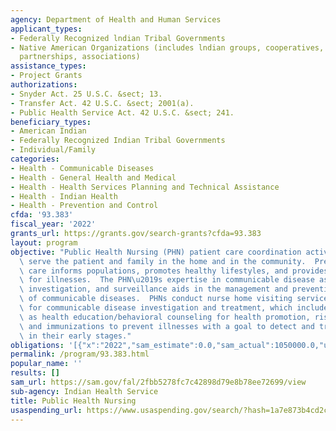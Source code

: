 ```yaml
---
agency: Department of Health and Human Services
applicant_types:
- Federally Recognized lndian Tribal Governments
- Native American Organizations (includes lndian groups, cooperatives, corporations,
  partnerships, associations)
assistance_types:
- Project Grants
authorizations:
- Snyder Act. 25 U.S.C. &sect; 13.
- Transfer Act. 42 U.S.C. &sect; 2001(a).
- Public Health Service Act. 42 U.S.C. &sect; 241.
beneficiary_types:
- American Indian
- Federally Recognized Indian Tribal Governments
- Individual/Family
categories:
- Health - Communicable Diseases
- Health - General Health and Medical
- Health - Health Services Planning and Technical Assistance
- Health - Indian Health
- Health - Prevention and Control
cfda: '93.383'
fiscal_year: '2022'
grants_url: https://grants.gov/search-grants?cfda=93.383
layout: program
objective: "Public Health Nursing (PHN) patient care coordination activities aim to\
  \ serve the patient and family in the home and in the community.  Preventative health\
  \ care informs populations, promotes healthy lifestyles, and provides early treatment\
  \ for illnesses.  The PHN\u2019s expertise in communicable disease assessment, outreach,\
  \ investigation, and surveillance aids in the management and prevention of the spread\
  \ of communicable diseases.  PHNs conduct nurse home visiting services via referral\
  \ for communicable disease investigation and treatment, which includes such services\
  \ as health education/behavioral counseling for health promotion, risk reduction,\
  \ and immunizations to prevent illnesses with a goal to detect and treat problems\
  \ in their early stages."
obligations: '[{"x":"2022","sam_estimate":0.0,"sam_actual":1050000.0,"usa_spending_actual":1050000.0},{"x":"2023","sam_estimate":1050000.0,"sam_actual":0.0,"usa_spending_actual":1050000.0},{"x":"2024","sam_estimate":1050000.0,"sam_actual":0.0,"usa_spending_actual":0.0}]'
permalink: /program/93.383.html
popular_name: ''
results: []
sam_url: https://sam.gov/fal/2fbb5278fc7c42898d79e8b78ee72699/view
sub-agency: Indian Health Service
title: Public Health Nursing
usaspending_url: https://www.usaspending.gov/search/?hash=1a7e873b4cd2c8e4d41af1a29cee08da
---
```


